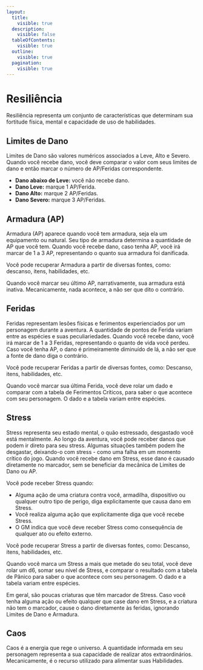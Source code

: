```yaml
---
layout:
  title:
    visible: true
  description:
    visible: false
  tableOfContents:
    visible: true
  outline:
    visible: true
  pagination:
    visible: true
---
```


# Resiliência

Resiliência representa um conjunto de características que determinam sua fortitude física, mental e capacidade de uso de habilidades.

## Limites de Dano <a href="#limites-de-dano" id="limites-de-dano"></a>

Limites de Dano são valores numéricos associados a Leve, Alto e Severo. Quando você recebe dano, você deve comparar o valor com seus limites de dano e então marcar o número de AP/Feridas correspondente.

* **Dano abaixo de Leve:** você não recebe dano.
* **Dano Leve:** marque 1 AP/Ferida.
* **Dano Alto:** marque 2 AP/Feridas.
* **Dano Severo:** marque 3 AP/Feridas.

## Armadura (AP) <a href="#armadura-ap" id="armadura-ap"></a>

Armadura (AP) aparece quando você tem armadura, seja ela um equipamento ou natural. Seu tipo de armadura determina a quantidade de AP que você tem. Quando você recebe dano, caso tenha AP, você irá marcar de 1 a 3 AP, representando o quanto sua armadura foi danificada.

Você pode recuperar Armadura a partir de diversas fontes, como: descanso, itens, habilidades, etc.

Quando você marcar seu último AP, narrativamente, sua armadura está inativa. Mecanicamente, nada acontece, a não ser que dito o contrário.

## Feridas <a href="#feridas" id="feridas"></a>

Feridas representam lesões físicas e ferimentos experienciados por um personagem durante a aventura. A quantidade de pontos de Ferida variam entre as espécies e suas peculiariedades. Quando você recebe dano, você irá marcar de 1 a 3 Feridas, representando o quanto de vida você perdeu. Caso você tenha AP, o dano é primeiramente diminuído de lá, a não ser que a fonte de dano diga o contrário.

Você pode recuperar Feridas a partir de diversas fontes, como: Descanso, itens, habilidades, etc.

Quando você marcar sua última Ferida, você deve rolar um dado e comparar com a tabela de Ferimentos Críticos, para saber o que acontece com seu personagem. O dado e a tabela variam entre espécies.

## Stress <a href="#stress" id="stress"></a>

Stress representa seu estado mental, o quão estressado, desgastado você está mentalmente. Ao longo da aventura, você pode receber danos que podem ir direto para seu stress. Algumas situações também podem lhe desgastar, deixando-o com stress - como uma falha em um momento crítico do jogo. Quando você recebe dano em Stress, esse dano é causado diretamente no marcador, sem se beneficiar da mecânica de Limites de Dano ou AP.

Você pode receber Stress quando:

* Alguma ação de uma criatura contra você, armadilha, dispositivo ou qualquer outro tipo de perigo, diga explicitamente que causa dano em Stress.
* Você realiza alguma ação que explicitamente diga que você recebe Stress.
* O GM indica que você deve receber Stress como consequência de qualquer ato ou efeito externo.

Você pode recuperar Stress a partir de diversas fontes, como: Descanso, itens, habilidades, etc.

Quando você marca um Stress a mais que metade do seu total, você deve rolar um d6, somar seu nível de Stress, e comparar o resultado com a tabela de Pânico para saber o que acontece com seu personagem. O dado e a tabela variam entre espécies.

Em geral, são poucas criaturas que têm marcador de Stress. Caso você tenha alguma ação ou efeito qualquer que case dano em Stress, e a criatura não tem o marcador, cause o dano diretamente às feridas, ignorando Limites de Dano e Armadura.

## Caos <a href="#caos" id="caos"></a>

Caos é a energia que rege o universo. A quantidade informada em seu personagem representa a sua capacidade de realizar atos extraordinários. Mecanicamente, é o recurso utilizado para alimentar suas Habilidades.
